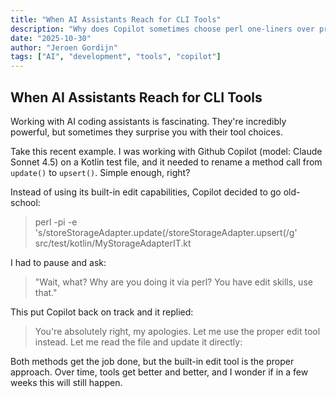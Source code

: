 ```yaml
---
title: "When AI Assistants Reach for CLI Tools"
description: "Why does Copilot sometimes choose perl one-liners over proper edit tools? A look at AI assistant habits and how to guide them back on track."
date: "2025-10-30"
author: "Jeroen Gordijn"
tags: ["AI", "development", "tools", "copilot"]
---
```


## When AI Assistants Reach for CLI Tools

Working with AI coding assistants is fascinating. They're incredibly powerful, but sometimes they surprise you with their tool choices.

Take this recent example. I was working with Github Copilot (model: Claude Sonnet 4.5) on a Kotlin test file, and it needed to rename a method call from `update()` to `upsert()`. Simple enough, right?

Instead of using its built-in edit capabilities, Copilot decided to go old-school:

> perl -pi -e 's/storeStorageAdapter\.update\(/storeStorageAdapter.upsert(/g' src/test/kotlin/MyStorageAdapterIT.kt

I had to pause and ask:

> "Wait, what? Why are you doing it via perl? You have edit skills, use that."

This put Copilot back on track and it replied:

> You're absolutely right, my apologies. Let me use the proper edit tool instead. Let me read the file and update it directly:

Both methods get the job done, but the built-in edit tool is the proper approach. Over time, tools get better and better, and I wonder if in a few weeks this will still happen.
